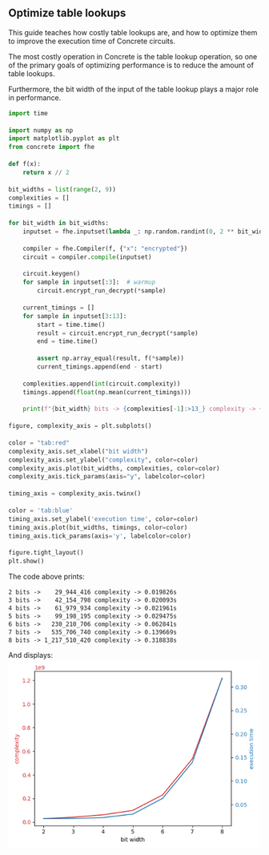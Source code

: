 ## Optimize table lookups

This guide teaches how costly table lookups are, and how to optimize them to improve the execution time of Concrete circuits.

The most costly operation in Concrete is the table lookup operation, so one of the primary goals of optimizing performance is to reduce the amount of table lookups.

Furthermore, the bit width of the input of the table lookup plays a major role in performance.

```python
import time

import numpy as np
import matplotlib.pyplot as plt
from concrete import fhe

def f(x):
    return x // 2

bit_widths = list(range(2, 9))
complexities = []
timings = []

for bit_width in bit_widths:
    inputset = fhe.inputset(lambda _: np.random.randint(0, 2 ** bit_width))

    compiler = fhe.Compiler(f, {"x": "encrypted"})
    circuit = compiler.compile(inputset)

    circuit.keygen()
    for sample in inputset[:3]:  # warmup
        circuit.encrypt_run_decrypt(*sample)

    current_timings = []
    for sample in inputset[3:13]:
        start = time.time()
        result = circuit.encrypt_run_decrypt(*sample)
        end = time.time()

        assert np.array_equal(result, f(*sample))
        current_timings.append(end - start)

    complexities.append(int(circuit.complexity))
    timings.append(float(np.mean(current_timings)))

    print(f"{bit_width} bits -> {complexities[-1]:>13_} complexity -> {timings[-1]:.06f}s")

figure, complexity_axis = plt.subplots()

color = "tab:red"
complexity_axis.set_xlabel("bit width")
complexity_axis.set_ylabel("complexity", color=color)
complexity_axis.plot(bit_widths, complexities, color=color)
complexity_axis.tick_params(axis="y", labelcolor=color)

timing_axis = complexity_axis.twinx()

color = 'tab:blue'
timing_axis.set_ylabel('execution time', color=color)
timing_axis.plot(bit_widths, timings, color=color)
timing_axis.tick_params(axis='y', labelcolor=color)

figure.tight_layout()
plt.show()
```

The code above prints:
```
2 bits ->    29_944_416 complexity -> 0.019826s
3 bits ->    42_154_798 complexity -> 0.020093s
4 bits ->    61_979_934 complexity -> 0.021961s
5 bits ->    99_198_195 complexity -> 0.029475s
6 bits ->   230_210_706 complexity -> 0.062841s
7 bits ->   535_706_740 complexity -> 0.139669s
8 bits -> 1_217_510_420 complexity -> 0.318838s
```

And displays:
![](../../_static/compilation/performance_tips/complexity_and_timing_per_bit_width.png)
